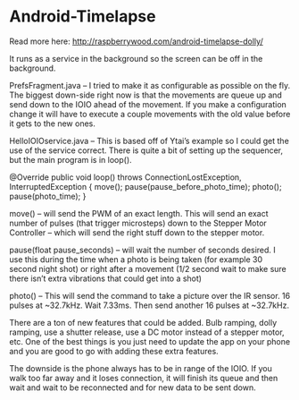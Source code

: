 Android-Timelapse
=================

Read more here:  http://raspberrywood.com/android-timelapse-dolly/



It runs as a service in the background so the screen can be off in the background.

PrefsFragment.java – I tried to make it as configurable as possible on the fly.  The biggest down-side right now is that the movements are queue up and send down to the IOIO ahead of the movement.  If you make a configuration change it will have to execute a couple movements with the old value before it gets to the new ones.

HelloIOIOservice.java – This is based off of Ytai’s example so I could get the use of the service correct.  There is quite a bit of setting up the sequencer, but the main program is in loop().

@Override
public void loop() throws ConnectionLostException,	InterruptedException {
	move();
	pause(pause_before_photo_time);
	photo();
	pause(photo_time);
}

move() – will send the PWM of an exact length.  This will send an exact number of pulses (that trigger microsteps) down to the Stepper Motor Controller – which will send the right stuff down to the stepper motor.

pause(float pause_seconds) – will wait the number of seconds desired.  I use this during the time when a photo is being taken (for example 30 second night shot) or right after a movement (1/2 second wait to make sure there isn’t extra vibrations that could get into a shot)

photo() – This will send the command to take a picture over the IR sensor.  16 pulses at ~32.7kHz.  Wait 7.33ms.  Then send another 16 pulses at ~32.7kHz.

 

There are a ton of new features that could be added.  Bulb ramping, dolly ramping, use a shutter release, use a DC motor instead of a stepper motor, etc.  One of the best things is you just need to update the app on your phone and you are good to go with adding these extra features.

The downside is the phone always has to be in range of the IOIO.  If you walk too far away and it loses connection, it will finish its queue and then wait and wait to be reconnected and for new data to be sent down.

